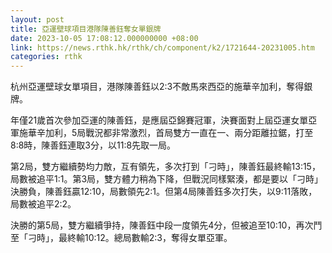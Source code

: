 ```yaml
---
layout: post
title: 亞運壁球項目港隊陳善鈺奪女單銀牌
date: 2023-10-05 17:08:12.000000000 +08:00
link: https://news.rthk.hk/rthk/ch/component/k2/1721644-20231005.htm
categories: rthk
---
```


杭州亞運壁球女單項目，港隊陳善鈺以2:3不敵馬來西亞的施華辛加利，奪得銀牌。

年僅21歲首次參加亞運的陳善鈺，是應屆亞錦賽冠軍，決賽面對上屆亞運女單亞軍施華辛加利，5局戰況都非常激烈，首局雙方一直在一、兩分距離拉鋸，打至8:8時，陳善鈺連取3分，以11:8先取一局。

第2局，雙方繼續勢均力敵，互有領先，多次打到「刁時」，陳善鈺最終輸13:15，局數被追平1:1。第3局，雙方體力稍為下降，但戰況同樣緊湊，都是要以「刁時」決勝負，陳善鈺贏12:10，局數領先2:1。但第4局陳善鈺多次打失，以9:11落敗，局數被追平2:2。

決勝的第5局，雙方繼續爭持，陳善鈺中段一度領先4分，但被追至10:10，再次鬥至「刁時」，最終輸10:12。總局數輸2:3，奪得女單亞軍。
